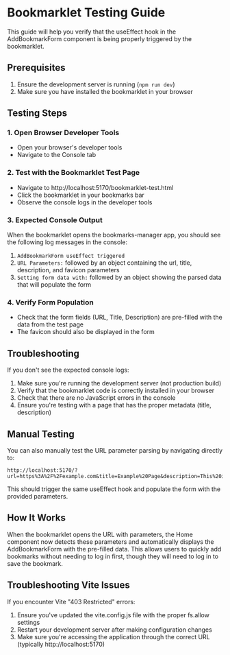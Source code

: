 # Bookmarklet Testing Guide

This guide will help you verify that the useEffect hook in the AddBookmarkForm component is being properly triggered by the bookmarklet.

## Prerequisites

1. Ensure the development server is running (`npm run dev`)
2. Make sure you have installed the bookmarklet in your browser

## Testing Steps

### 1. Open Browser Developer Tools
- Open your browser's developer tools
- Navigate to the Console tab

### 2. Test with the Bookmarklet Test Page
- Navigate to http://localhost:5170/bookmarklet-test.html
- Click the bookmarklet in your bookmarks bar
- Observe the console logs in the developer tools

### 3. Expected Console Output
When the bookmarklet opens the bookmarks-manager app, you should see the following log messages in the console:

1. `AddBookmarkForm useEffect triggered`
2. `URL Parameters:` followed by an object containing the url, title, description, and favicon parameters
3. `Setting form data with:` followed by an object showing the parsed data that will populate the form

### 4. Verify Form Population
- Check that the form fields (URL, Title, Description) are pre-filled with the data from the test page
- The favicon should also be displayed in the form

## Troubleshooting

If you don't see the expected console logs:

1. Make sure you're running the development server (not production build)
2. Verify that the bookmarklet code is correctly installed in your browser
3. Check that there are no JavaScript errors in the console
4. Ensure you're testing with a page that has the proper metadata (title, description)

## Manual Testing
You can also manually test the URL parameter parsing by navigating directly to:
```
http://localhost:5170/?url=https%3A%2F%2Fexample.com&title=Example%20Page&description=This%20is%20an%20example%20page
```

This should trigger the same useEffect hook and populate the form with the provided parameters.

## How It Works
When the bookmarklet opens the URL with parameters, the Home component now detects these parameters and automatically displays the AddBookmarkForm with the pre-filled data. This allows users to quickly add bookmarks without needing to log in first, though they will need to log in to save the bookmark.

## Troubleshooting Vite Issues
If you encounter Vite "403 Restricted" errors:

1. Ensure you've updated the vite.config.js file with the proper fs.allow settings
2. Restart your development server after making configuration changes
3. Make sure you're accessing the application through the correct URL (typically http://localhost:5170)